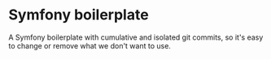 # Symfony boilerplate

A Symfony boilerplate with cumulative and isolated git commits, so it's easy to change or remove what we don't want to use.

